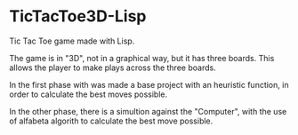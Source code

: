 # TicTacToe3D-Lisp
Tic Tac Toe game made with Lisp.

The game is in "3D", not in a graphical way, but it has three boards. This allows the player to make plays across the three boards.

In the first phase with was made a base project with an heuristic function, in order to calculate the best moves possible.

In the other phase, there is a simultion against the "Computer", with the use of alfabeta algorith to calculate the best move possible.
